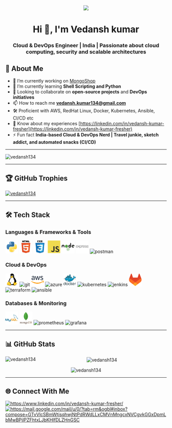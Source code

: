 <div align="center">
  <img height="150" src="https://media.giphy.com/media/M9gbBd9nbDrOTu1Mqx/giphy.gif"  />
</div>

<div align="center">
  <h1 align="center">Hi 👋, I'm Vedansh kumar</h1>
</div>


<h3 align="center">Cloud & DevOps Engineer | India | Passionate about cloud computing, security and scalable architectures</h3>

## 🚀 About Me

- 🔭 I’m currently working on [MongoShop](https://github.com/Vedansh134/MongoShop.git)
- 🌱 I’m currently learning **Shell Scripting and Python**
- 👯 Looking to collaborate on **open-source projects** and **DevOps initiatives**
- 📫 How to reach me **vedansh.kumar134@gmail.com**
- 🛠️ Proficient with AWS, RedHat Linux, Docker, Kubernetes, Ansible, CI/CD etc
- 📄 Know about my experiences [https://linkedin.com/in/vedansh-kumar-fresher](https://linkedin.com/in/vedansh-kumar-fresher)
- ⚡ Fun fact **India-based Cloud & DevOps Nerd | Travel junkie, sketch addict, and automated snacks (CI/CD)**

---

<p align="left"> <img src="https://komarev.com/ghpvc/?username=vedansh134&label=Profile%20views&color=0e75b6&style=flat" alt="vedansh134" /> </p>

---

## 🏆 GitHub Trophies
<div align="center">
  <p align="left"> <a href="https://github.com/ryo-ma/github-profile-trophy"><img src="https://github-profile-trophy.vercel.app/?username=vedansh134&theme=tokyonight&no-frame=true&margin-w=4" alt="vedansh134" /></a> </p>
</div>

---

## 🛠️ Tech Stack

### **Languages & Frameworks & Tools**
<p align="left">
  <img src="https://raw.githubusercontent.com/devicons/devicon/master/icons/python/python-original.svg" alt="python" width="40" height="40"/>
  <img src="https://raw.githubusercontent.com/devicons/devicon/master/icons/html5/html5-original-wordmark.svg" alt="html5" width="40" height="40"/>
  <img src="https://raw.githubusercontent.com/devicons/devicon/master/icons/css3/css3-original-wordmark.svg" alt="css3" width="40" height="40"/>
  <img src="https://raw.githubusercontent.com/devicons/devicon/master/icons/javascript/javascript-original.svg" alt="javascript" width="40" height="40"/>
  <img src="https://raw.githubusercontent.com/devicons/devicon/master/icons/nodejs/nodejs-original-wordmark.svg" alt="nodejs" width="40" height="40"/>
  <img src="https://raw.githubusercontent.com/devicons/devicon/master/icons/express/express-original-wordmark.svg" alt="express.js" width="40" height="40"/>
  <img src="https://www.vectorlogo.zone/logos/getpostman/getpostman-icon.svg" alt="postman" width="40" height="40"/> 
</p>

### **Cloud & DevOps**
<p align="left">
  <img src="https://raw.githubusercontent.com/devicons/devicon/master/icons/linux/linux-original.svg" alt="linux" width="40" height="40"/>
  <img src="https://www.vectorlogo.zone/logos/git-scm/git-scm-icon.svg" alt="git" width="40" height="40"/>
  <img src="https://raw.githubusercontent.com/devicons/devicon/master/icons/amazonwebservices/amazonwebservices-original-wordmark.svg" alt="aws" width="40" height="40"/>
  <img src="https://www.vectorlogo.zone/logos/microsoft_azure/microsoft_azure-icon.svg" alt="azure" width="40" height="40"/>
  <img src="https://raw.githubusercontent.com/devicons/devicon/master/icons/docker/docker-original-wordmark.svg" alt="docker" width="40" height="40"/>
  <img src="https://www.vectorlogo.zone/logos/kubernetes/kubernetes-icon.svg" alt="kubernetes" width="40" height="40"/>
  <img src="https://www.vectorlogo.zone/logos/jenkins/jenkins-icon.svg" alt="jenkins" width="40" height="40"/>
  <img src="https://raw.githubusercontent.com/devicons/devicon/master/icons/gitlab/gitlab-original.svg" alt="gitlab" width="40" height="40"/>
  <img src="https://www.vectorlogo.zone/logos/terraformio/terraformio-icon.svg" alt="terraform" width="40" height="40"/>
  <img src="https://www.vectorlogo.zone/logos/ansible/ansible-icon.svg" alt="ansible" width="40" height="40"/>
</p>

### **Databases & Monitoring**
<p align="left">
  <img src="https://raw.githubusercontent.com/devicons/devicon/master/icons/mysql/mysql-original-wordmark.svg" alt="mysql" width="40" height="40"/>
  <img src="https://raw.githubusercontent.com/devicons/devicon/master/icons/mongodb/mongodb-original-wordmark.svg" alt="mongodb" width="40" height="40"/>
  <img src="https://www.vectorlogo.zone/logos/prometheusio/prometheusio-icon.svg" alt="prometheus" width="40" height="40"/>
  <img src="https://www.vectorlogo.zone/logos/grafana/grafana-icon.svg" alt="grafana" width="40" height="40"/>
</p>

---

## 📊 GitHub Stats

<div align="center">
  <p><img align="left" src="https://github-readme-stats.vercel.app/api/top-langs?username=vedansh134&show_icons=true&theme=dark&title_color=2da0ec&text_color=e276a4&bg_color=0a0b0b&locale=en&layout=compact" alt="vedansh134" /></p>
  <p>&nbsp;<img align="center" src="https://github-readme-stats.vercel.app/api?username=vedansh134&show_icons=true&theme=dark&title_color=2da0ec&text_color=e276a4&bg_color=0a0b0b&locale=en" alt="vedansh134" /></p>
</div>

<div align="center">
   <p><img align="center" src="https://github-readme-streak-stats.herokuapp.com/?user=vedansh134&theme=dark" alt="vedansh134" /></p>
</div>

---

## 🌐 Connect With Me

<div align="left">
   <a href="https:/www.linkedin.com/in/vedansh-kumar-fresher/" target="blank">
     <img src="https://raw.githubusercontent.com/rahuldkjain/github-profile-readme-generator/master/src/images/icons/Social/linked-in-alt.svg" 
       alt="https://www.linkedin.com/in/vedansh-kumar-fresher/" height="30" width="40" />
   </a>
  <br>
  <a href="https://mail.google.com/mail/u/0/?tab=rm&ogbl#inbox?compose=GTvVlcSBmWtjsqhwjNtPdRWdLLxCMVnMngcxNVCgvkGGxDpmLbMwBPjlPZFhtxLJbKHlfDLZHnGSC" target="blank"> 
     <img src="https://github.com/user-attachments/assets/8dc79f0b-3959-4661-903e-9760630ada42" alt="https://mail.google.com/mail/u/0/?tab=rm&ogbl#inbox?compose=GTvVlcSBmWtjsqhwjNtPdRWdLLxCMVnMngcxNVCgvkGGxDpmLbMwBPjlPZFhtxLJbKHlfDLZHnGSC" width="40" height="50" />
   </a>
</div>

